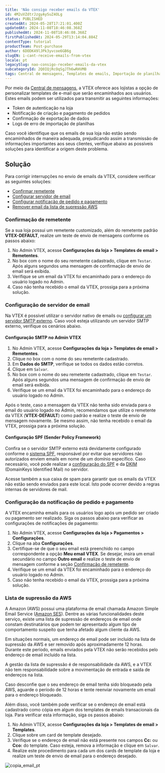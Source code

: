 ```yaml
---
title: 'Não consigo receber emails da VTEX'
id: 4M2uVZdtrJzgyAySuZ4OLg
status: PUBLISHED
createdAt: 2024-05-28T17:21:01.400Z
updatedAt: 2024-11-08T18:46:08.368Z
publishedAt: 2024-11-08T18:46:08.368Z
firstPublishedAt: 2024-05-29T13:14:04.884Z
contentType: tutorial
productTeam: Post-purchase
author: 6DODK49lJPk3yvcoe6GB6g
slugEN: i-cant-receive-emails-from-vtex
locale: pt
legacySlug: nao-consigo-receber-emails-da-vtex
subcategoryId: 2Q0IQjRcOqSgJTh6wRHVMB
tags: Central de mensagens, Templates de emails, Importação de planilhas, Token de autenticação
---
```


Por meio da [Central de mensagens](/pt/tutorial/conhecendo-o-message-center--tutorials_84), a VTEX oferece aos lojistas a opção de personalizar templates de e-mail que serão encaminhados aos usuários. Estes emails podem ser utilizados para transmitir as seguintes informações:
- Token de autenticação na loja
- Notificação de criação e pagamento de pedidos
- Confirmação de exportação de dados
- Logs de erro de importação de planilhas

Caso você identifique que os emails de sua loja não estão sendo encaminhados de maneira adequada, prejudicando assim a transmissão de informações importantes aos seus clientes, verifique abaixo as possíveis soluções para identificar a origem deste problema.

## Solução

Para corrigir interrupções no envio de emails da VTEX, considere verificar as seguintes soluções:

- [Confirmar remetente](#confirmacao-de-remetente)
- [Configurar servidor de email](#configuracao-de-servidor-de-email)
- [Configurar notificação de pedido e pagamento](#configuracao-da-notificacao-de-pedido-e-pagamento)
- [Remover email da lista de supressão AWS](#lista-de-supressao-da-aws)

### Confirmação de remetente

Se a sua loja possui um remetente customizado, além do remetente padrão __VTEX-DEFAULT__, realize um teste de envio de mensagens conforme os passos abaixo:

1. No Admin VTEX, acesse __Configurações da loja > Templates de email > Remetentes__.
2. No box com o nome do seu remetente cadastrado, clique em `Testar`. Após alguns segundos uma mensagem de confirmação de envio de email será exibida.
3. Verifique se um email da VTEX foi encaminhado para o endereço do usuário logado no Admin.
4. Caso não tenha recebido o email da VTEX, prossiga para a próxima solução.

### Configuração de servidor de email

Na VTEX é possível utilizar o servidor nativo de emails ou [configurar um servidor SMTP externo](/pt/tutorial/personalizando-o-smtp-da-vtex--tutorials_2733). Caso você esteja utilizando um servidor SMTP externo, verifique os cenários abaixo.

#### Configuração SMTP no Admin VTEX

1. No Admin VTEX, acesse __Configurações da loja > Templates de email > Remetentes__.
2. Clique no box com o nome do seu remetente cadastrado.
3. Em __Dados do SMTP__, verifique se todos os dados estão corretos.
4. Clique em `Salvar`.
5. No box com o nome do seu remetente cadastrado, clique em `Testar`. Após alguns segundos uma mensagem de confirmação de envio de email será exibida.
6. Verifique se um email da VTEX foi encaminhado para o endereço do usuário logado no Admin.

Após o teste, caso a mensagem da VTEX não tenha sido enviada para o email do usuário logado no Admin, recomendamos que utilize o remetente da VTEX (__VTEX-DEFAULT__) como padrão e realize o teste de envio de mensagem novamente. Se mesmo assim, não tenha recebido o email da VTEX, prossiga para a próxima solução.

#### Configuração SPF (Sender Policy Framework)

Confira se o servidor SMTP externo está devidamente configurado conforme o [sistema SPF](/pt/tutorial/configuracao-de-spf--42t0lkl2VyC6Yewc4wA6wI), responsável por evitar que servidores não autorizados enviem emails em nome de um domínio específico. Caso necessário, você pode realizar a [configuração do SPF](https://developers.vtex.com/docs/guides/setting-up-the-spf) e da [DKIM](https://developers.vtex.com/docs/guides/setting-up-dkim-for-transactional-emails) (DomainKeys Identified Mail) no servidor.

<div class ="alert alert-warning">
Acesse também a sua caixa de spam para garantir que os emails da VTEX não estão sendo enviados para este local. Isto pode ocorrer devido a regras internas de servidores de mail.
</div>

### Configuração da notificação de pedido e pagamento

A VTEX encaminha emails para os usuários logo após um pedido ser criado ou pagamento ser realizado. Siga os passos abaixo para verificar as configurações de notificações de pagamento:

1. No Admin VTEX, acesse __Configurações da loja > Pagamentos > Configurações__.
2. Clique na aba __Configurações__.
3. Certifique-se de que o seu email está preenchido no campo correspondente a opção __Meu email VTEX__. Se desejar, insira um email secundário no campo __Outro email__ e realize o teste de envio de mensagem conforme a seção [Confirmação de remetente](#confirmacao-de-remetente).
4. Verifique se um email da VTEX foi encaminhado para o endereço do usuário logado no Admin.
5. Caso não tenha recebido o email da VTEX, prossiga para a próxima solução.

### Lista de supressão da AWS

A Amazon (AWS) possui uma plataforma de email chamada Amazon Simple Email Service ([Amazon SES](https://aws.amazon.com/pt/ses/)). Dentre as várias funcionalidades deste serviço, existe uma lista de supressão de endereços de email onde constam destinatários que podem ter apresentado algum tipo de comportamento suspeito que tenha afetado algum cliente da AWS.

Em situações normais, um endereço de email pode ser incluído na lista de supressão da AWS e ser removido após aproximadamente 12 horas. Durante este período, emails enviados pela VTEX não serão recebidos pelo endereço de email incluído na lista.

<div class ="alert alert-warning">
A gestão da lista de supressão é de responsabilidade da AWS, e a VTEX não tem responsabilidade sobre a movimentação de entrada e saída de endereços na lista.
</div>

Caso desconfie que o seu endereço de email tenha sido bloqueado pela AWS, aguarde o período de 12 horas e tente reenviar novamente um email para o endereço bloqueado.

Além disso, você também pode verificar se o endereço de email está cadastrado como cópia em algum dos templates de emails transacionais da loja. Para verificar esta informação, siga os passos abaixo:

1. No Admin VTEX, acesse __Configurações da loja > Templates de email > Templates__.
2. Clique sobre um card de template desejado.
3. Verifique se o endereço de email não está presente nos campos __Cc:__ ou __Cco:__ do template. Caso esteja, remova a informação e clique em `Salvar`.
4. Realize este procedimento para cada um dos cards de template da loja e realize um teste de envio de email para o endereço desejado.

![copia_email_pt](https://images.ctfassets.net/alneenqid6w5/11EjQQnjcUHp2IHF87gNCy/51aaca3868dce4213bc7c9f9b447b6ca/copia_email_pt.png)